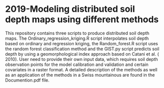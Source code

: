 # 2019-Modeling distributed soil depth maps using different methods
This repository contains three scripts to produce distributed soil depth maps. The Ordinary_regression_kriging.R script interpolates soil depth based on ordinary and regression kriging, the Random_forest.R script uses the random forest classification method and the GIST.py script predicts soil depth by using a geomorphological index approach based on Catani et al. ( 2010). User need to provide their own input data, which requires soil depth observation points for the model calibration and validation and certain covariates in a raster format. A detailed description of the methods as well as an application of the methods in a Swiss mountainous are found in the Documention.pdf file. 

